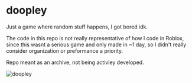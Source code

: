 # doopley
Just a game where random stuff happens, I got bored idk.

The code in this repo is not really representative of how I code in Roblox, since this wasnt a serious game and only made in ~1 day,
so I didn't really consider organization or preformance a priority.

Repo meant as an archive, not being activley developed.

![doopley](https://tr.rbxcdn.com/11355915081faa9ef57f9a7c8d8ddc11/768/432/Image/Webp)
